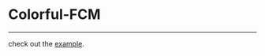 # Colorful-FCM

---

check out the [example](https://github.com/ZaneMuir/Colorful-FCM/blob/master/demo/4%20Routine.ipynb).

